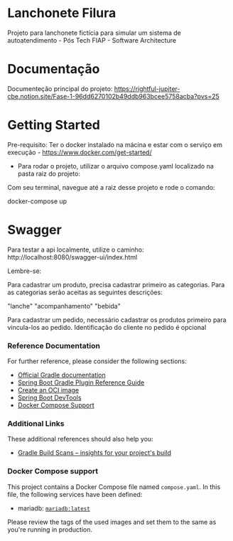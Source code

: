 # Lanchonete Filura

Projeto para lanchonete fictícia para simular um sistema de autoatendimento - Pós Tech FIAP - Software Architecture

# Documentação

Documenteção principal do projeto: https://rightful-jupiter-cbe.notion.site/Fase-1-96dd6270102b49ddb963bcee5758acba?pvs=25

# Getting Started

Pre-requisito: Ter o docker instalado na mácina e estar com o serviço em execução - https://www.docker.com/get-started/

* Para rodar o projeto, utilizar o arquivo compose.yaml localizado na pasta raiz do projeto:

Com seu terminal, navegue até a raiz desse projeto e rode o comando:

docker-compose up

# Swagger

Para testar a api localmente, utilize o caminho: http://localhost:8080/swagger-ui/index.html

Lembre-se:

Para cadastrar um produto, precisa cadastrar primeiro as categorias. Para as categorias serão aceitas as seguintes descrições:

"lanche"
"acompanhamento"
"bebida"

Para cadastrar um pedido, necessário cadastrar os produtos primeiro para vincula-los ao pedido. Identificação do cliente no pedido é opcional


### Reference Documentation
For further reference, please consider the following sections:

* [Official Gradle documentation](https://docs.gradle.org)
* [Spring Boot Gradle Plugin Reference Guide](https://docs.spring.io/spring-boot/docs/3.1.5/gradle-plugin/reference/html/)
* [Create an OCI image](https://docs.spring.io/spring-boot/docs/3.1.5/gradle-plugin/reference/html/#build-image)
* [Spring Boot DevTools](https://docs.spring.io/spring-boot/docs/3.1.5/reference/htmlsingle/index.html#using.devtools)
* [Docker Compose Support](https://docs.spring.io/spring-boot/docs/3.1.5/reference/htmlsingle/index.html#features.docker-compose)

### Additional Links
These additional references should also help you:

* [Gradle Build Scans – insights for your project's build](https://scans.gradle.com#gradle)

### Docker Compose support
This project contains a Docker Compose file named `compose.yaml`.
In this file, the following services have been defined:

* mariadb: [`mariadb:latest`](https://hub.docker.com/_/mariadb)

Please review the tags of the used images and set them to the same as you're running in production.

